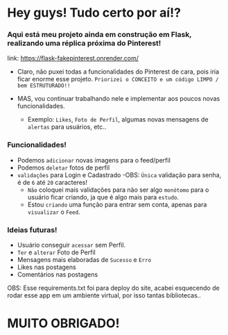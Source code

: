 # Hey guys! Tudo certo por aí!?

### Aqui está meu projeto ainda em construção em Flask, realizando uma réplica próxima do Pinterest!

link: https://flask-fakepinterest.onrender.com/

- Claro, não puxei todas a funcionalidades do Pinterest de cara, pois iria ficar enorme esse projeto.
`Priorizei o CONCEITO e um código LIMPO / bem ESTRUTURADO!!`

- MAS, vou continuar trabalhando nele e implementar aos poucos novas funcionalidades.
    - Exemplo: `Likes`, `Foto de Perfil`, algumas novas mensagens de `alertas` para usuários, etc..

### Funcionalidades!
- Podemos `adicionar` novas imagens para o feed/perfil
- Podemos `deletar` fotos de perfil
- `validações` para Login e Cadastrado
    -OBS: `Única` validação para senha, é de `6` até `20` caracteres!
    - `Não` coloquei mais validações para não ser algo `monótomo` para o usuário ficar criando, ja que é algo mais para `estudo`.
    - Estou `criando` uma função para entrar sem conta, apenas para `visualizar` o `Feed`.

### Ideias futuras!
- Usuário conseguir `acessar` sem Perfil.
- `Ter` e `alterar` Foto de Perfil
- Mensagens mais elaboradas de `Sucesso` e `Erro`
- Likes nas postagens
- Comentários nas postagens


OBS: Esse requirements.txt foi para deploy do site, acabei esquecendo de rodar esse app em um ambiente virtual, por isso tantas bibliotecas..

# MUITO OBRIGADO!
